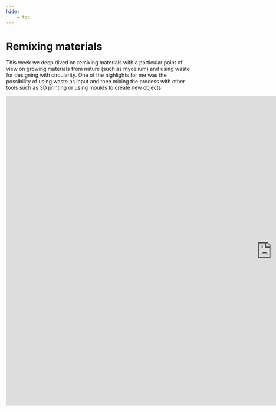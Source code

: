 ```yaml
---
hide:
    - toc
---
```


# Remixing materials

This week we deep dived on remixing materials with a particular point of view on growing materials from nature (such as mycelium) and using waste for designing with circularity. One of the highlights for me was the possibility of using waste as input and then mixing the process with other tools such as 3D printing or using moulds to create new objects.

<iframe src="https://docs.google.com/presentation/d/e/2PACX-1vQbBgNVoIh63YzmdYFap7mJNNHmMtMvOhAs07CpN5GnNLJNF8aEK-iyRfLHXpzBxHri_1LEvMflfcSy/embed?start=false&loop=false&delayms=3000" frameborder="0" width="1440" height="839" allowfullscreen="true" mozallowfullscreen="true" webkitallowfullscreen="true"></iframe>
